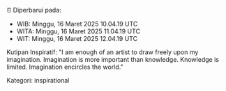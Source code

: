 ⏰ Diperbarui pada:
- WIB: Minggu, 16 Maret 2025 10.04.19 UTC
- WITA: Minggu, 16 Maret 2025 11.04.19 UTC
- WIT: Minggu, 16 Maret 2025 12.04.19 UTC

Kutipan Inspiratif:
"I am enough of an artist to draw freely upon my imagination. Imagination is more important than knowledge. Knowledge is limited. Imagination encircles the world."


Kategori: inspirational


